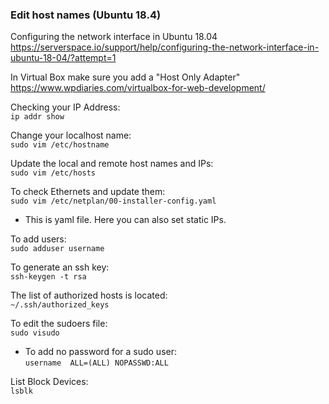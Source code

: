 ### Edit host names (Ubuntu 18.4)
Configuring the network interface in Ubuntu 18.04
https://serverspace.io/support/help/configuring-the-network-interface-in-ubuntu-18-04/?attempt=1

In Virtual Box make sure you add a "Host Only Adapter"
https://www.wpdiaries.com/virtualbox-for-web-development/

Checking your IP Address:<br>
``ip addr show``<br>

Change your localhost name:<br>
``sudo vim /etc/hostname``<br>

Update the local and remote host names and IPs:<br>
``sudo vim /etc/hosts``<br>

To check Ethernets and update them:<br>
``sudo vim /etc/netplan/00-installer-config.yaml``<br>
* This is yaml file. Here you can also set static IPs.<br>

To add users:<br>
``sudo adduser username``<br>

To generate an ssh key:<br>
``ssh-keygen -t rsa``<br>

The list of authorized hosts is located:<br>
``~/.ssh/authorized_keys``<br>

To edit the sudoers file:<br>
``sudo visudo``<br>
* To add no password for a sudo user:<br>
``username  ALL=(ALL) NOPASSWD:ALL``<br>

List Block Devices:<br>
``lsblk``<br>
